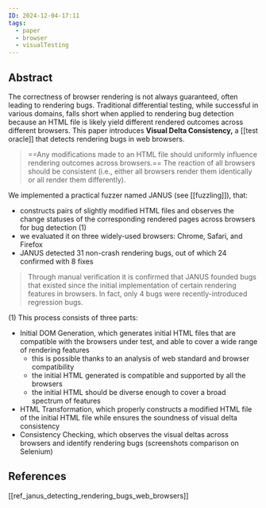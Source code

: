 ```yaml
---
ID: 2024-12-04-17:11
tags:
  - paper
  - browser
  - visualTesting
---
```

## Abstract

The correctness of browser rendering is not always guaranteed, often leading to rendering bugs. Traditional differential testing, while successful in various domains, falls short when applied to rendering bug detection because an HTML file is likely yield different rendered outcomes across different browsers.
This paper introduces **Visual Delta Consistency,** a [[test oracle]] that detects rendering bugs in web browsers.

> ==Any modifications made to an HTML file should uniformly influence rendering outcomes across browsers.== The reaction of all browsers should be consistent (i.e., either all browsers render them identically or all render them differently).

We implemented a practical fuzzer named JANUS (see [[fuzzling]]), that:
- constructs pairs of slightly modified HTML files and observes the change statuses of the corresponding rendered pages across browsers for bug detection (1)
- we evaluated it on three widely-used browsers: Chrome, Safari, and Firefox
- JANUS detected 31 non-crash rendering bugs, out of which 24 confirmed with 8 fixes

> Through manual verification it is confirmed that JANUS founded bugs that existed since the initial implementation of certain rendering features in browsers. In fact, only 4 bugs were recently-introduced regression bugs.

(1) This process consists of three parts:
- Initial DOM Generation, which generates initial HTML files that are compatible with the browsers under test, and able to cover a wide range of rendering features
	- this is possible thanks to an analysis of web standard and browser compatibility
	- the initial HTML generated is compatible and supported by all the browsers
	- the initial HTML should be diverse enough to cover a broad spectrum of features
- HTML Transformation, which properly constructs a modified HTML file of the initial HTML file while ensures the soundness of visual delta consistency
- Consistency Checking, which observes the visual deltas across browsers and identify rendering bugs (screenshots comparison on Selenium)

## References
[[ref_janus_detecting_rendering_bugs_web_browsers]]